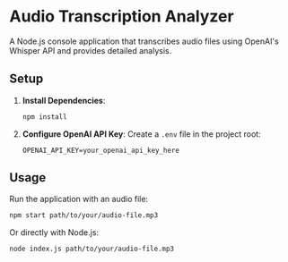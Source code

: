 # Audio Transcription Analyzer

A Node.js console application that transcribes audio files using OpenAI's Whisper API and provides detailed analysis.

## Setup

1. **Install Dependencies**:
   ```bash
   npm install
   ```

2. **Configure OpenAI API Key**:
   Create a `.env` file in the project root:
   ```
   OPENAI_API_KEY=your_openai_api_key_here
   ```

## Usage

Run the application with an audio file:

```bash
npm start path/to/your/audio-file.mp3
```

Or directly with Node.js:

```bash
node index.js path/to/your/audio-file.mp3
```